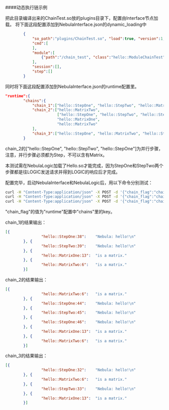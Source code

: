 ####动态执行链示例

把此目录编译出来的ChainTest.so放的plugins目录下，配置由Interface节点加载。
将下面这段配置添加到NebulaInterface.json的dynamic_loading中
```json
        {
            "so_path":"plugins/ChainTest.so", "load":true, "version":1,
            "cmd":[
            ],
            "module":[
                {"path":"/chain_test", "class":"hello::ModuleChainTest"}
            ],
            "session":[],
            "step":[]
        }
```
同时将下面这段配置添加到NebulaInterface.json的runtime配置里。
```json
"runtime":{
        "chains":{
            "chain_1":["hello::StepOne", "hello::StepTwo", "hello::MatrixOne", "hello::MatrixTwo"],
            "chain_2":["hello::MatrixTwo",
                       ["hello::StepOne", "hello::StepTwo", "hello::StepOne"],
                       "hello::MatrixOne",
                       "hello::MatrixTwo"
            ],
            "chain_3":["hello::StepOne", "hello::MatrixTwo", "hello::StepTwo", "hello::MatrixOne"]
        }
```
chain_2的["hello::StepOne", "hello::StepTwo", "hello::StepOne"]为并行步骤，注意，并行步骤必须都为Step，不可以含有Matrix。

本测试需在NebulaLogic加载了Hello.so才能完成，因为StepOne和StepTwo两个步骤都是往LOGIC发送请求并得到LOGIC的响应后才完成。

配置完毕，启动NebulaInterface和NebulaLogic后，用以下命令分别测试：
```bash
curl -H "Content-Type:application/json" -X POST -d '{"chain_flag":"chain_1"}' http://${your_ip}:16003/chain_test
curl -H "Content-Type:application/json" -X POST -d '{"chain_flag":"chain_2"}' http://${your_ip}:16003/chain_test
curl -H "Content-Type:application/json" -X POST -d '{"chain_flag":"chain_3"}' http://${your_ip}:16003/chain_test
```
"chain_flag"的值为"runtime"配置中"chains"里的key。

chain_1的结果输出：
```json
[{
                "hello::StepOne:38":    "Nebula: hello!\n"
        }, {
                "hello::StepTwo:39":    "Nebula: hello!\n"
        }, {
                "hello::MatrixOne:13":  "is a matrix."
        }, {
                "hello::MatrixTwo:6":   "is a matrix."
        }]
```

chain_2的结果输出：
```json
[{
                "hello::MatrixTwo:6":   "is a matrix."
        }, {
                "hello::StepOne:44":    "Nebula: hello!\n"
        }, {
                "hello::StepTwo:45":    "Nebula: hello!\n"
        }, {
                "hello::StepOne:46":    "Nebula: hello!\n"
        }, {
                "hello::MatrixOne:13":  "is a matrix."
        }, {
                "hello::MatrixTwo:6":   "is a matrix."
        }]
```

chain_3的结果输出：
```json
[{
                "hello::StepOne:32":    "Nebula: hello!\n"
        }, {
                "hello::MatrixTwo:6":   "is a matrix."
        }, {
                "hello::StepTwo:33":    "Nebula: hello!\n"
        }, {
                "hello::MatrixOne:13":  "is a matrix."
        }]
```


